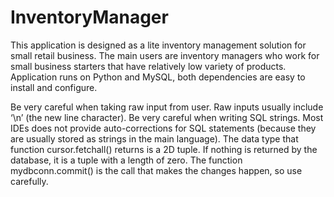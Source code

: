 # InventoryManager
This application is designed as a lite inventory management solution for small retail business.
The main users are inventory managers who work for small business starters that have relatively low variety of products. 
Application runs on Python and MySQL, both dependencies are easy to install and configure.

Be very careful when taking raw input from user. Raw inputs usually include ‘\n’ (the new line character).
Be very careful when writing SQL strings. Most IDEs does not provide auto-corrections for SQL statements (because they are usually stored as strings in the main language).
The data type that function cursor.fetchall() returns is a 2D tuple. If nothing is returned by the database, it is a tuple with a length of zero.
The function mydbconn.commit() is the call that makes the changes happen, so use carefully.
